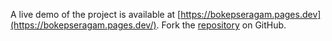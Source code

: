 A live demo of the project is available at [https://bokepseragam.pages.dev](https://bokepseragam.pages.dev/).
Fork the [repository](https://github.com/kartatuka/bokeppascol) on GitHub.